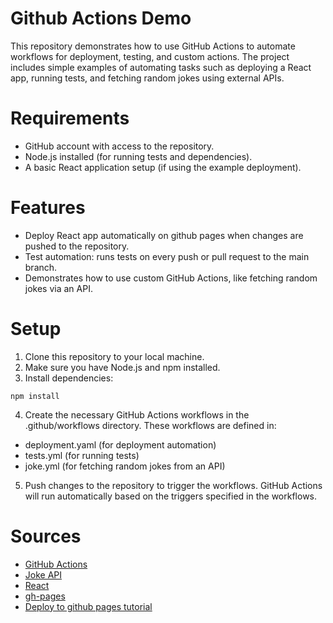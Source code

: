 # Github Actions Demo
This repository demonstrates how to use GitHub Actions to automate workflows for deployment, testing, and custom actions. The project includes simple examples of automating tasks such as deploying a React app, running tests, and fetching random jokes using external APIs.

# Requirements
- GitHub account with access to the repository.
- Node.js installed (for running tests and dependencies).
- A basic React application setup (if using the example deployment).

# Features
- Deploy React app automatically on github pages when changes are pushed to the repository.
- Test automation: runs tests on every push or pull request to the main branch.
- Demonstrates how to use custom GitHub Actions, like fetching random jokes via an API.

# Setup
1. Clone this repository to your local machine.
2. Make sure you have Node.js and npm installed.
3. Install dependencies:
```
npm install
```
4. Create the necessary GitHub Actions workflows in the .github/workflows directory. These workflows are defined in:
- deployment.yaml (for deployment automation)
- tests.yml (for running tests)
- joke.yml (for fetching random jokes from an API)
5. Push changes to the repository to trigger the workflows. GitHub Actions will run automatically based on the triggers specified in the workflows.

# Sources
- [GitHub Actions](https://docs.github.com/en/actions)
- [Joke API](https://official-joke-api.appspot.com/)
- [React](https://official-joke-api.appspot.com/)
- [gh-pages](https://www.npmjs.com/package/gh-pages)
- [Deploy to github pages tutorial](https://www.youtube.com/watch?v=tjV7nVX9CAA)
